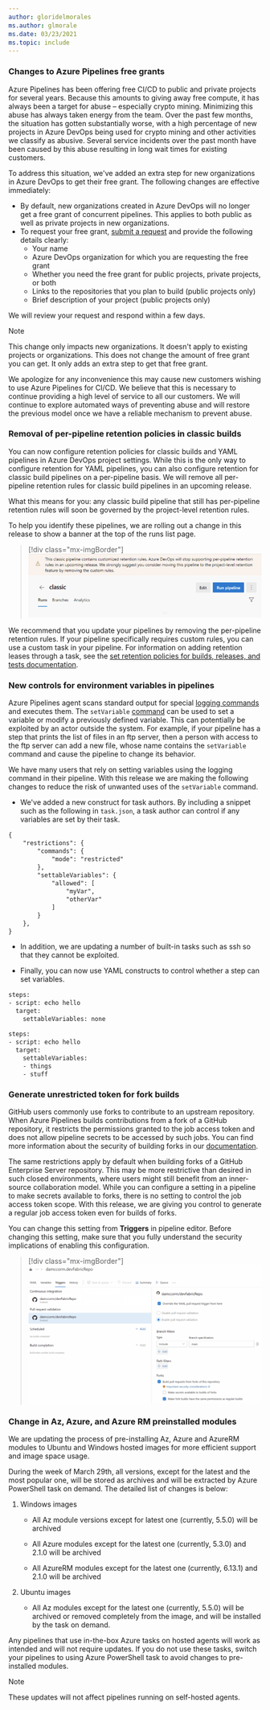 ```yaml
---
author: gloridelmorales
ms.author: glmorale
ms.date: 03/23/2021
ms.topic: include
---
```


### Changes to Azure Pipelines free grants

Azure Pipelines has been offering free CI/CD to public and private projects for several years. Because this amounts to giving away free compute, it has always been a target for abuse – especially crypto mining. Minimizing this abuse has always taken energy from the team. Over the past few months, the situation has gotten substantially worse, with a high percentage of new projects in Azure DevOps being used for crypto mining and other activities we classify as abusive. Several service incidents over the past month have been caused by this abuse resulting in long wait times for existing customers.

To address this situation, we've added an extra step for new organizations in Azure DevOps to get their free grant. The following changes are effective immediately:

* By default, new organizations created in Azure DevOps will no longer get a free grant of concurrent pipelines. This applies to both public as well as private projects in new organizations.
* To request your free grant, [submit a request](https://aka.ms/azpipelines-parallelism-request) and provide the following details clearly:
    * Your name
    * Azure DevOps organization for which you are requesting the free grant
    * Whether you need the free grant for public projects, private projects, or both
    * Links to the repositories that you plan to build (public projects only) 
    * Brief description of your project (public projects only) 

We will review your request and respond within a few days.

> [!NOTE]
> This change only impacts new organizations. It doesn't apply to existing projects or organizations. This does not change the amount of free grant you can get. It only adds an extra step to get that free grant.

We apologize for any inconvenience this may cause new customers wishing to use Azure Pipelines for CI/CD. We believe that this is necessary to continue providing a high level of service to all our customers. We will continue to explore automated ways of preventing abuse and will restore the previous model once we have a reliable mechanism to prevent abuse.
### Removal of per-pipeline retention policies in classic builds

You can now configure retention policies for classic builds and YAML pipelines in Azure DevOps project settings. While this is the only way to configure retention for YAML pipelines, you can also configure retention for classic build pipelines on a per-pipeline basis. We will remove all per-pipeline retention rules for classic build pipelines in an upcoming release. 

What this means for you: any classic build pipeline that still has per-pipeline retention rules will soon be governed by the project-level retention rules.

To help you identify these pipelines, we are rolling out a change in this release to show a banner at the top of the runs list page.

> [!div class="mx-imgBorder"]
> ![Build retention improvements](../../media/184-pipelines-03.png)

We recommend that you update your pipelines by removing the per-pipeline retention rules. If your pipeline specifically requires custom rules, you can use a custom task in your pipeline. For information on adding retention leases through a task, see the [set retention policies for builds, releases, and tests documentation](/azure/devops/pipelines/policies/retention?preserve-view=true&tabs=yaml&view=azure-devops#automatically-set-retention-lease-on-pipeline-runs).

### New controls for environment variables in pipelines

Azure Pipelines agent scans standard output for special [logging commands](/azure/devops/pipelines/scripts/logging-commands) and executes them. The `setVariable` [command](/azure/devops/pipelines/scripts/logging-commands?preserve-view=true&tabs=bash&view=azure-devops#setvariable-initialize-or-modify-the-value-of-a-variable) can be used to set a variable or modify a previously defined variable. This can potentially be exploited by an actor outside the system. For example, if your pipeline has a step that prints the list of files in an ftp server, then a person with access to the ftp server can add a new file, whose name contains the `setVariable` command and cause the pipeline to change its behavior.

We have many users that rely on setting variables using the logging command in their pipeline. With this release we are making the following changes to reduce the risk of unwanted uses of the `setVariable` command. 

* We've added a new construct for task authors. By including a snippet such as the following in `task.json`, a task author can control if any variables are set by their task.

```
{
    "restrictions": {
        "commands": {
            "mode": "restricted"
        },
        "settableVariables": {
            "allowed": [
                "myVar",
                "otherVar"
            ]
        }
    },
}​ 
```

* In addition, we are updating a number of built-in tasks such as ssh so that they cannot be exploited.

* Finally, you can now use YAML constructs to control whether a step can set variables.

```
steps:
- script: echo hello
  target:
    settableVariables: none
```

```
steps:
- script: echo hello
  target:
    settableVariables:
    - things
    - stuff
```    

### Generate unrestricted token for fork builds

GitHub users commonly use forks to contribute to an upstream repository. When Azure Pipelines builds contributions from a fork of a GitHub repository, it restricts the permissions granted to the job access token and does not allow pipeline secrets to be accessed by such jobs. You can find more information about the security of building forks in our [documentation](/azure/devops/pipelines/repos/github?preserve-view=true&tabs=yaml&view=azure-devops#contributions-from-forks).

The same restrictions apply by default when building forks of a GitHub Enterprise Server repository. This may be more restrictive than desired in such closed environments, where users might still benefit from an inner-source collaboration model. While you can configure a setting in a pipeline to make secrets available to forks, there is no setting to control the job access token scope. With this release, we are giving you control to generate a regular job access token even for builds of forks. 

You can change this setting from **Triggers** in pipeline editor. Before changing this setting, make sure that you fully understand the security implications of enabling this configuration.

> [!div class="mx-imgBorder"]
> ![Generate unrestricted token for fork builds](../../media/184-pipelines-02.png)


### Change in Az, Azure, and Azure RM preinstalled modules

We are updating the process of pre-installing Az, Azure and AzureRM modules to Ubuntu and Windows hosted images for more efficient support and image space usage.


During the week of March 29th, all versions, except for the latest and the most popular one, will be stored as archives and will be extracted by Azure PowerShell task on demand. The detailed list of changes is below:


1. Windows images

    * All Az module versions except for latest one (currently, 5.5.0) will be archived

    * All Azure modules except for the latest one (currently, 5.3.0) and 2.1.0 will be archived

    * All AzureRM modules except for the latest one (currently, 6.13.1) and 2.1.0 will be archived


2. Ubuntu images

    * All Az modules except for the latest one (currently, 5.5.0) will be archived or removed completely from the image, and will be installed by the task on demand.

Any pipelines that use in-the-box Azure tasks on hosted agents will work as intended and will not require updates. If you do not use these tasks, switch your pipelines to using Azure PowerShell task to avoid changes to pre-installed modules.

> [!NOTE]
> These updates will not affect pipelines running on self-hosted agents.